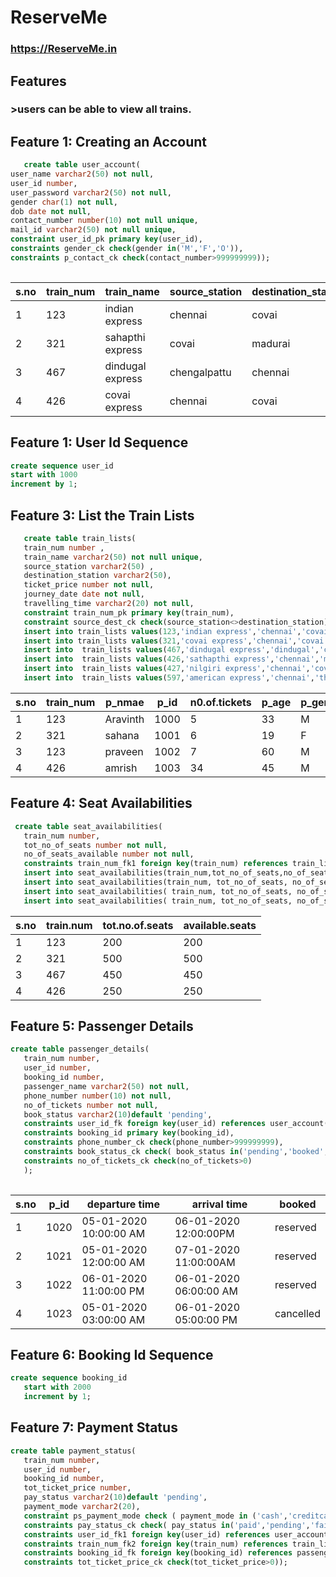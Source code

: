 # ReserveMe
### https://ReserveMe.in

## Features
  ### >users can be able to view all trains.
## Feature 1: Creating an Account

```sql
   create table user_account(
user_name varchar2(50) not null,
user_id number,
user_password varchar2(50) not null,
gender char(1) not null,
dob date not null,
contact_number number(10) not null unique,
mail_id varchar2(50) not null unique,
constraint user_id_pk primary key(user_id),
constraints gender_ck check(gender in('M','F','O')),
constraints p_contact_ck check(contact_number>999999999));
  
```   
| s.no | train_num | train_name       | source_station | destination_station |
|------|-----------|------------------|----------------|---------------------|
| 1    | 123       | indian express   | chennai        | covai               |
| 2    | 321       | sahapthi express | covai          | madurai             |
| 3    | 467       | dindugal express | chengalpattu   | chennai             |
| 4    | 426       | covai express    | chennai        | covai               |

## Feature 1: User Id Sequence

```sql
create sequence user_id
start with 1000
increment by 1;
```
## Feature 3: List the Train Lists
```sql
   create table train_lists(
   train_num number ,
   train_name varchar2(50) not null unique,
   source_station varchar2(50) ,
   destination_station varchar2(50),
   ticket_price number not null,
   journey_date date not null,
   travelling_time varchar2(20) not null,
   constraint train_num_pk primary key(train_num),
   constraint source_dest_ck check(source_station<>destination_station));
   insert into train_lists values(123,'indian express','chennai','covai',200,date '2020-01-26','8:00 to 20:00');
   insert into train_lists values(321,'covai express','chennai','covai',250,date '2020-01-26','10:00 to 22:30');
   insert into  train_lists values(467,'dindugal express','dindugal','chennai',150,date '2020-01-27','06:00 to 13:00');
   insert into  train_lists values(426,'sathapthi express','chennai','madurai',300,date '2020-01-26','21:30 to 04:30');
   insert into  train_lists values(427,'nilgiri express','chennai','covai',300,date '2020-01-27','21:30 to 04:30');
   insert into  train_lists values(597,'american express','chennai','theni',300,date '2020-01-27','21:30 to 04:30');
```   
| s.no | train_num | p_nmae   | p_id | n0.of.tickets  | p_age | p_gender | p_contact  |
|------|-----------|----------|------|----------------|-------|----------|------------|
| 1    | 123       | Aravinth | 1000 | 5              | 33    | M        | 8531946805 |
| 2    | 321       | sahana   | 1001 | 6              | 19    | F        | 9876543210 |
| 3    | 123       | praveen  | 1002 | 7              | 60    | M        | 8765432190 |
| 4    | 426       | amrish   | 1003 | 34             | 45    | M        | 7890654673 |

## Feature 4: Seat Availabilities
```sql
 create table seat_availabilities(
   train_num number,
   tot_no_of_seats number not null,
   no_of_seats_available number not null,
   constraints train_num_fk1 foreign key(train_num) references train_lists (train_num));
   insert into seat_availabilities(train_num,tot_no_of_seats,no_of_seats_available) values(123,200,200);
   insert into seat_availabilities(train_num, tot_no_of_seats, no_of_seats_available) values(123,500,500);
   insert into seat_availabilities( train_num, tot_no_of_seats, no_of_seats_available) values( 467,450,450);
   insert into seat_availabilities( train_num, tot_no_of_seats, no_of_seats_available) values( 426,250,250);
```   
| s.no | train.num | tot.no.of.seats | available.seats |
|------|-----------|-----------------|-----------------|
| 1    | 123       | 200             | 200              |
| 2    | 321       | 500             | 500              |
| 3    | 467       | 450             | 450              |
| 4    | 426       | 250             | 250              |
## Feature 5: Passenger Details
```sql
create table passenger_details(
   train_num number,
   user_id number,
   booking_id number,
   passenger_name varchar2(50) not null,
   phone_number number(10) not null,
   no_of_tickets number not null,
   book_status varchar2(10)default 'pending',
   constraints user_id_fk foreign key(user_id) references user_account(user_id),
   constraints booking_id primary key(booking_id),
   constraints phone_number_ck check(phone_number>999999999),
   constraints book_status_ck check( book_status in('pending','booked','cancelled')),
   constraints no_of_tickets_ck check(no_of_tickets>0)
   );
 
```
| s.no | p_id | departure time         | arrival time           | booked      |
|------|------|------------------------|------------------------|-------------|
| 1    | 1020 | 05-01-2020 10:00:00 AM | 06-01-2020 12:00:00PM  | reserved    |
| 2    | 1021 | 05-01-2020 12:00:00 AM | 07-01-2020 11:00:00AM  | reserved    |
| 3    | 1022 | 06-01-2020 11:00:00 PM | 06-01-2020 06:00:00 AM | reserved    |
| 4    | 1023 | 05-01-2020 03:00:00 AM | 06-01-2020 05:00:00 PM | cancelled   |

## Feature 6:  Booking Id Sequence
```sql
create sequence booking_id
   start with 2000
   increment by 1;
```
## Feature 7:  Payment Status
```sql
create table payment_status(
   train_num number,
   user_id number,
   booking_id number,
   tot_ticket_price number,
   pay_status varchar2(10)default 'pending',
   payment_mode varchar2(20),
   constraint ps_payment_mode check ( payment_mode in ('cash','creditcard','wallet')),
   constraints pay_status_ck check( pay_status in('paid','pending','failed','returned','cash')),
   constraints user_id_fk1 foreign key(user_id) references user_account(user_id),
   constraints train_num_fk2 foreign key(train_num) references train_lists(train_num),
   constraints booking_id_fk foreign key(booking_id) references passenger_details(booking_id),
   constraints tot_ticket_price_ck check(tot_ticket_price>0));
```
